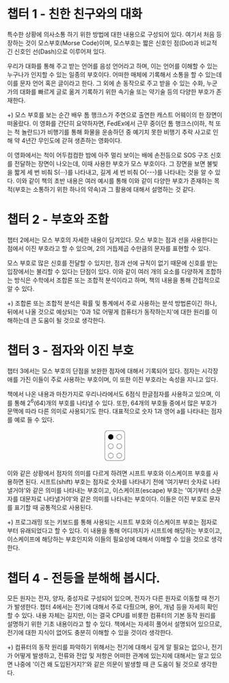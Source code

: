 # 챕터 1 - 친한 친구와의 대화

특수한 상황에 의사소통 하기 위한 방법에 대한 내용으로 구성되어 있다. 여기서 처음 등장하는 것이 모스부호(Morse Code)이며, 모스부호는 짧은 신호인 점(Dot)과 비교적 긴 신호인 선(Dash)으로 이루어져 있다.

우리가 대화를 통해 주고 받는 언어를 음성 언어라고 하며, 이는 언어를 이해할 수 있는 누구나가 인지할 수 있는 일종의 부호이다. 어떠한 매체에 기록해서 소통을 할 수 있는데 이를 문자 언어 혹은 글이라고 한다. 그 외에 손 동작으로 주고 받을 수 있는 수화, 누군가의 대화를 빠르게 글로 옮겨 기록하기 위한 속기술 또는 약기술 등의 다양한 부호가 존재한다.

+) 모스 부호를 보는 순간 배우 톰 행크스가 주연으로 출연한 캐스트 어웨이의 한 장면이 떠올랐다. 이 영화를 간단히 요약하자면, FedEx에서 근무 중이던 톰 행크스(이하, 척 또는 척 놀란드)가 비행기를 통해 화물을 운송하던 중 예기치 못한 비행기 추락 사고로 인해 약 4년간 무인도에 갇혀 생존하는 영화이다.

이 영화에서는 척이 어두컴컴한 밤에 아주 멀리 보이는 배에 손전등으로 SOS 구조 신호를 전달하는 장면이 나오는데, 이때 사용한 부호가 모스 부호이다. 그 장면을 보면 불빛을 짧게 세 번 비춰 S(···)를 나타내고, 길게 세 번 비춰 O(---)를 나타내는 것을 알 수 있다. 이와 같이 책의 초반 내용은 여러 예시를 통해 이와 같이 다양한 부호가 존재하는 목적(부호는 소통하기 위한 하나의 약속)과 그 활용에 대해서 설명하는 것 같다.

# 챕터 2 - 부호와 조합

챕터 2에서는 모스 부호의 자세한 내용이 담겨있다. 모스 부호는 점과 선을 사용한다는 점에서 이진 부호라고 할 수 있으며, 2의 거듭제곱 수만큼의 문자를 표현할 수 있다. 

모스 부호로 많은 신호를 전달할 수 있지만, 점과 선에 규칙이 없기 때문에 신호를 받는 입장에서는 불리할 수 있다는 단점이 있다. 이와 같이 여러 개의 요소를 다양하게 조합하는 방식은 수학에서 조합론 또는 조합적 분석이라고 하며, 책의 내용을 통해 간접적으로 알 수 있다.

+) 조합론 또는 조합적 분석은 확률 및 통계에서 주로 사용하는 분석 방법론이긴 하나, 뒤에서 나올 것으로 예상되는 '0과 1로 어떻게 컴퓨터가 동작하는지'에 대한 원리를 이해하는데 큰 도움이 될 것으로 생각한다.

# 챕터 3 - 점자와 이진 부호

챕터 3에서는 모스 부호의 단점을 보완한 점자에 대해서 기록되어 있다. 점자는 시각장애를 가진 이들이 주로 사용하는 부호이며, 이 또한 이진 부호라는 속성을 지니고 있다. 

책에서 나온 내용과 마찬가지로 우리나라에서도 6점식 한글점자를 사용하고 있으며, 이를 통해 2<sup>6</sup>(64)개의 부호를 나타낼 수 있다. 또한, 64개의 부호들 중에서 많은 부호가 문맥에 따라 다른 의미로 사용되기도 한다. 대표적으로 숫자 1과 영어 a를 나타내는 점자를 예로 들 수 있다.

<div align="center">
    <img width="50" src="images/01_1_or_a.png">
</div>

이와 같은 상황에서 점자의 의미를 다르게 하려면 시프트 부호와 이스케이프 부호를 사용하면 된다. 시프트(shift) 부호는 점자로 숫자를 나타내기 전에 '여기부터 숫자로 나타낼거야'와 같은 의미를 나타내는 부호이고, 이스케이프(escape) 부호는 '여기부터 소문자를 대문자로 나타낼거야'와 같은 의미를 나타내는 부호이다. 이들은 이진 부호로 문자를 표기할 때 공통적으로 사용된다.

+) 프로그래밍 또는 키보드를 통해 사용되는 시프트 부호와 이스케이프 부호는 점자로부터 유래되었다고 할 수 있다. 이 내용을 통해 어디까지가 시프트에 해당하는 부호이고, 이스케이프에 해당하는 부호인지와 이들의 필요성에 대해서 이해할 수 있을 것으로 생각한다.

# 챕터 4 - 전등을 분해해 봅시다.

모든 원자는 전자, 양자, 중성자로 구성되어 있으며, 전자가 다른 원자로 이동할 때 전기가 발생한다. 챕터 4에서는 전기에 대해서 주로 다뤘으며, 용어, 개념 등을 자세히 확인할 수 있다. 내용 자체는 길지만, 이는 결국 CPU를 비롯한 컴퓨터의 기본 동작 원리를 설명하기 위한 기초 내용이라고 할 수 있다. 책에서는 자세히 풀어서 설명되어 있으므로, 전기에 대한 지식이 없어도 충분히 이해할 수 있을 것이라 생각한다. 

+) 컴퓨터의 동작 원리를 파악하기 위해서는 전기에 대해서 깊게 알 필요는 없으나, 전기가 어떻게 발생하고, 전류와 전압 및 저항은 어떠한 관계에 있는지에 대해서는 알고 있으면 나중에 '이건 왜 도입된거지?'와 같은 의문이 발생할 때 큰 도움이 될 것으로 생각한다.

